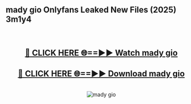 <h2>mady gio Onlyfans Leaked New Files (2025) 3m1y4</h2>
<br>
<div align="center">
<h2><a href="https://mediafiles.top/mady_gio&ref=git" rel="nofollow">🔴 CLICK HERE 🌐==►► Watch mady gio</a></h2>
<h2><a href="https://mediafiles.top/mady_gio&ref=git" rel="nofollow">🔴 CLICK HERE 🌐==►► Download mady gio</a></h2>
<br>
<a href="https://mediafiles.top/mady_gio&ref=git" rel="nofollow" data-target="animated-image.originalLink"><img src="https://i.ibb.co.com/xMMVF88/686577567.gif" alt="mady gio" style="max-width: 100%; display: inline-block;" data-target="animated-image.originalImage"></a>
</div>
<br>
<br>